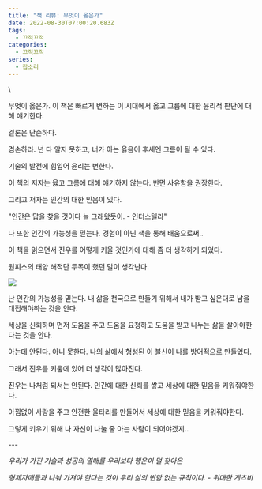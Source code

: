 ```yaml
---
title: "책 리뷰: 무엇이 옳은가"
date: 2022-08-30T07:00:20.683Z
tags:
  - 끄적끄적
categories:
  - 끄적끄적
series:
  - 잡소리
---
```

<!--more--> \

무엇이 옳은가. 이 책은 빠르게 변하는 이 시대에서 옳고 그름에 대한 윤리적 판단에 대해 얘기한다. 

결론은 단순하다.

겸손하라. 넌 다 알지 못하고, 너가 아는 옳음이 후세엔 그름이 될 수 있다. 

기술의 발전에 힘입어 윤리는 변한다. 

이 책의 저자는 옳고 그름에 대해 얘기하지 않는다. 반면 사유함을 권장한다. 

그리고 저자는 인간의 대한 믿음이 있다. 

"인간은 답을 찾을 것이다 늘 그래왔듯이. - 인터스텔라" 

나 또한 인간의 가능성을 믿는다. 경험이 아닌 책을 통해 배움으로써..

이 책을 읽으면서 진우를 어떻게 키울 것인가에 대해 좀 더 생각하게 되었다. 

원피스의 태양 해적단 두목이 했던 말이 생각난다. 

![](/images/uploads/스크린샷-2022-08-30-오후-4.17.34.png)

난 인간의 가능성을 믿는다. 내 삶을 천국으로 만들기 위해서 내가 받고 싶은대로 남을 대접해야하는 것을 안다. 

세상을 신뢰하며 먼저 도움을 주고 도움을 요청하고 도움을 받고 나누는 삶을 살아야한다는 것을 안다. 

아는데 안된다. 아니 못한다. 나의 삶에서 형성된 이 불신이 나를 방어적으로 만들었다. 

 그래서 진우를 키움에 있어 더 생각이 많아진다. 

진우는 나처럼 되서는 안된다. 인간에 대한 신뢰를 쌓고 세상에 대한 믿음을 키워줘야한다. 

아낌없이 사랑을 주고 안전한 울타리를 만들어서 세상에 대한 믿음을 키워줘야한다. 

그렇게 키우기 위해 나 자신이 나눌 줄 아는 사람이 되어야겠지..

\---

*우리가 가진 기술과 성공의 열매를 우리보다 행운이 덜 찾아온* 

*형제자매들과 나눠 가져야 한다는 것이 우리 삶의 변함 없는 규칙이다. - 위대한 게츠비*